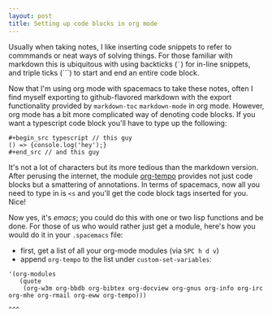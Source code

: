 ```yaml
---
layout: post
title: Setting up code blocks in org mode
---
```


Usually when taking notes, I like inserting code snippets to refer to commmands or neat ways of solving things. For those familiar with markdown this is ubiquitous with using backticks (`` ` ``) for in-line snippets, and triple ticks (```) to start and end an entire code block.

Now that I'm using org mode with spacemacs to take these notes, often I find myself exporting to github-flavored markdown with the export functionality provided by `markdown-toc` `markdown-mode` in org mode. However, org mode has a bit more complicated way of denoting code blocks. If you want a typescript code block you'll have to type up the following:

    #+begin_src typescript // this guy
    () => {console.log('hey');}
    #+end_src // and this guy

It's not a lot of characters but its more tedious than the markdown version. After perusing the internet, the module [org-tempo](https://orgmode.org/manual/Structure-Templates.html) provides not just code blocks but a smattering of annotations. In terms of spacemacs, now all you need to type in is `<s` and you'll get the code block tags inserted for you. Nice!

Now yes, it's _emacs_; you could do this with one or two lisp functions and be done. For those of us who would rather just get a module, here's how you would do it in your `.spacemacs` file:

- first, get a list of all your org-mode modules (via `SPC h d v`)
- append `org-tempo` to the list under `custom-set-variables`:

```
'(org-modules
   (quote
    (org-w3m org-bbdb org-bibtex org-docview org-gnus org-info org-irc org-mhe org-rmail org-eww org-tempo)))
                                                                                                  ^^^
```
